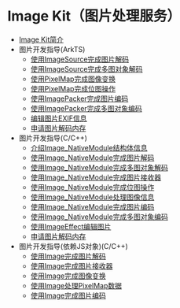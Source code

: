 # Image Kit（图片处理服务）

- [Image Kit简介](image-overview.md)
- 图片开发指导(ArkTS)<!--image-arkts-dev-->
  - [使用ImageSource完成图片解码](image-decoding.md)
  - [使用ImageSource完成多图对象解码](image-picture-decoding.md)
  - [使用PixelMap完成图像变换](image-transformation.md)
  - [使用PixelMap完成位图操作](image-pixelmap-operation.md)
  - [使用ImagePacker完成图片编码](image-encoding.md)
  - [使用ImagePacker完成多图对象编码](image-picture-encoding.md)
  - [编辑图片EXIF信息](image-tool.md)
  - [申请图片解码内存](image-allocator-type.md)
- 图片开发指导(C/C++)<!--image-native-->
  - [介绍Image_NativeModule结构体信息](image-structure-c.md)
  - [使用Image_NativeModule完成图片解码](image-source-c.md)
  - [使用Image_NativeModule完成多图对象解码](image-source-picture-c.md)
  - [使用Image_NativeModule完成图片接收器](image-receiver-c.md)
  - [使用Image_NativeModule完成位图操作](pixelmap-c.md)
  - [使用Image_NativeModule处理图像信息](image-info-c.md)
  - [使用Image_NativeModule完成图片编码](image-packer-c.md)
  - [使用Image_NativeModule完成多图对象编码](image-packer-picture-c.md)
  - [使用ImageEffect编辑图片](image-effect-guidelines.md)
  - [申请图片解码内存](image-allocator-type-c.md)
- 图片开发指导(依赖JS对象)(C/C++)<!--image-native-js-objects-->
  - [使用Image完成图片解码](image-decoding-native.md)
  - [使用Image完成图片接收器](image-receiver-native.md)
  - [使用Image完成图像变换](image-transformation-native.md)
  - [使用Image处理PixelMap数据](image-pixelmap-operation-native.md)
  - [使用Image完成图片编码](image-encoding-native.md)